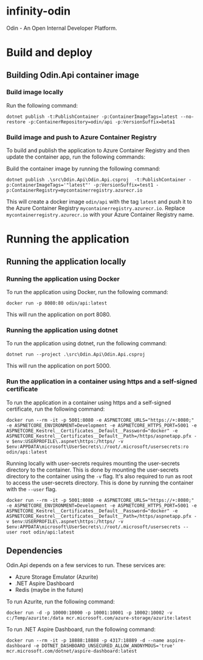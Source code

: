 # infinity-odin
Odin - An Open Internal Developer Platform.

# Build and deploy

## Building Odin.Api container image

### Build image locally
Run the following command:
```
dotnet publish -t:PublishContainer -p:ContainerImageTags=latest --no-restore -p:ContainerRepository=odin/api -p:VersionSuffix=beta1
```


### Build image and push to Azure Container Registry
To build and publish the application to Azure Container Registry and then update the container app, run the following commands:

Build the container image by running the following command:
```
dotnet publish .\src\Odin.Api\Odin.Api.csproj  -t:PublishContainer -p:ContainerImageTags='"latest"' -p:VersionSuffix=test1 -p:ContainerRegistry=mycontainerregistry.azurecr.io
```

This will create a docker image `odin/api` with the tag `latest` and push it to the Azure Container Registry `mycontainerregistry.azurecr.io`.
Replace `mycontainerregistry.azurecr.io` with your Azure Container Registry name.

# Running the application

## Running the application locally

### Running the application using Docker
To run the application using Docker, run the following command:
```
docker run -p 8080:80 odin/api:latest
```

This will run the application on port 8080.

### Running the application using dotnet
To run the application using dotnet, run the following command:
```
dotnet run --project .\src\Odin.Api\Odin.Api.csproj
```

This will run the application on port 5000.

### Run the application in a container using https and a self-signed certificate

To run the application in a container using https and a self-signed certificate, run the following command:
```
docker run --rm -it -p 5001:8080 -e ASPNETCORE_URLS="https://+:8080;" -e ASPNETCORE_ENVIRONMENT=Development -e ASPNETCORE_HTTPS_PORT=5001 -e ASPNETCORE_Kestrel__Certificates__Default__Password="docker" -e ASPNETCORE_Kestrel__Certificates__Default__Path=/https/aspnetapp.pfx -v $env:USERPROFILE\.aspnet\https:/https/ -v $env:APPDATA\microsoft\UserSecrets\:/root/.microsoft/usersecrets:ro odin/api:latest
```

Running locally with user-secrets requires mounting the user-secrets directory to the container. This is done by mounting the user-secrets directory to the container using the `-v` flag.
It's also required to run as root to access the user-secrets directory. This is done by running the container with the `--user` flag.
```
docker run --rm -it -p 5001:8080 -e ASPNETCORE_URLS="https://+:8080;" -e ASPNETCORE_ENVIRONMENT=Development -e ASPNETCORE_HTTPS_PORT=5001 -e ASPNETCORE_Kestrel__Certificates__Default__Password="docker" -e ASPNETCORE_Kestrel__Certificates__Default__Path=/https/aspnetapp.pfx -v $env:USERPROFILE\.aspnet\https:/https/ -v $env:APPDATA\microsoft\UserSecrets\:/root/.microsoft/usersecrets --user root odin/api:latest
```

## Dependencies
Odin.Api depends on a few services to run. These services are:
- Azure Storage Emulator (Azurite)
- .NET Aspire Dashboard
- Redis (maybe in the future)


To run Azurite, run the following command:
```
docker run -d -p 10000:10000 -p 10001:10001 -p 10002:10002 -v c:/Temp/azurite:/data mcr.microsoft.com/azure-storage/azurite:latest
```

To run .NET Aspire Dashboard, run the following command:
```
docker run --rm -it -p 18888:18888 -p 4317:18889 -d --name aspire-dashboard -e DOTNET_DASHBOARD_UNSECURED_ALLOW_ANONYMOUS='true' mcr.microsoft.com/dotnet/aspire-dashboard:latest
```